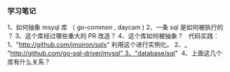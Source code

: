 

### 学习笔记
1、如何抽象 msyql 库 （ go-common , daycam ) 
2、一条 sql 是如何被执行的 ？
3、这个库经过哪些重大的 PR 改造？
4、这个库如何被抽象？   代码实践： 1、"http://github.com/jmoiron/sqlx" 利用这个进行实例化。 
2、_ "http://github.com/go-sql-driver/mysql" 3、"database/sql"  4、上面这几个库有什么关系？